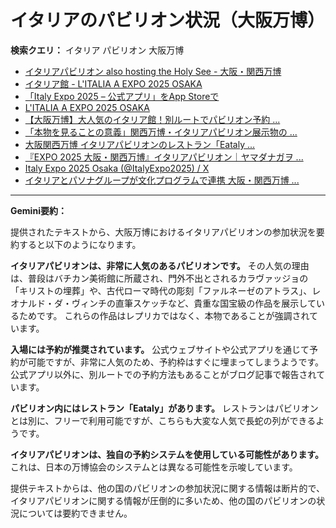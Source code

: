 # イタリアのパビリオン状況（大阪万博）

**検索クエリ：** イタリア パビリオン 大阪万博

- [イタリアパビリオン also hosting the Holy See - 大阪・関西万博](https://www.expo2025.or.jp/official-participant/italy/)
- [イタリア館 - L'ITALIA A EXPO 2025 OSAKA](https://www.italyexpo2025osaka.it/ja/itariaguan)
- [「Italy Expo 2025 – 公式アプリ」をApp Storeで](https://apps.apple.com/jp/app/italy-expo-2025-%E5%85%AC%E5%BC%8F%E3%82%A2%E3%83%97%E3%83%AA/id6744029374)
- [L'ITALIA A EXPO 2025 OSAKA](https://www.italyexpo2025osaka.it/ja)
- [【大阪万博】大人気のイタリア館！別ルートでパビリオン予約 ...](https://ameblo.jp/photolife-memorial/entry-12895866665.html)
- [「本物を見ることの意義」関西万博・イタリアパビリオン展示物の ...](https://news.yahoo.co.jp/articles/1f095a575d9b62fd1c0049dfde65292399461d75)
- [大阪関西万博 イタリアパビリオンのレストラン「Eataly ...](https://ameblo.jp/mycalmania/entry-12897623674.html)
- [『EXPO 2025 大阪・関西万博』イタリアパビリオン｜ヤマダナガヲ ...](https://note.com/yamada_tourist/n/n8e18f9e7de68)
- [Italy Expo 2025 Osaka (@ItalyExpo2025) / X](https://x.com/italyexpo2025)
- [イタリアとパソナグループが文化プログラムで連携 大阪・関西万博 ...](https://www.pasonagroup.co.jp/news/index112.html?itemid=5318&dispmid=798)


---

**Gemini要約：**

提供されたテキストから、大阪万博におけるイタリアパビリオンの参加状況を要約すると以下のようになります。

**イタリアパビリオンは、非常に人気のあるパビリオンです。** その人気の理由は、普段はバチカン美術館に所蔵され、門外不出とされるカラヴァッジョの「キリストの埋葬」や、古代ローマ時代の彫刻「ファルネーゼのアトラス」、レオナルド・ダ・ヴィンチの直筆スケッチなど、貴重な国宝級の作品を展示しているためです。  これらの作品はレプリカではなく、本物であることが強調されています。

**入場には予約が推奨されています。** 公式ウェブサイトや公式アプリを通じて予約が可能ですが、非常に人気のため、予約枠はすぐに埋まってしまうようです。公式アプリ以外に、別ルートでの予約方法もあることがブログ記事で報告されています。

**パビリオン内にはレストラン「Eataly」があります。** レストランはパビリオンとは別に、フリーで利用可能ですが、こちらも大変な人気で長蛇の列ができるようです。

**イタリアパビリオンは、独自の予約システムを使用している可能性があります。**  これは、日本の万博協会のシステムとは異なる可能性を示唆しています。

提供テキストからは、他の国のパビリオンの参加状況に関する情報は断片的で、イタリアパビリオンに関する情報が圧倒的に多いため、他の国のパビリオンの状況については要約できません。



